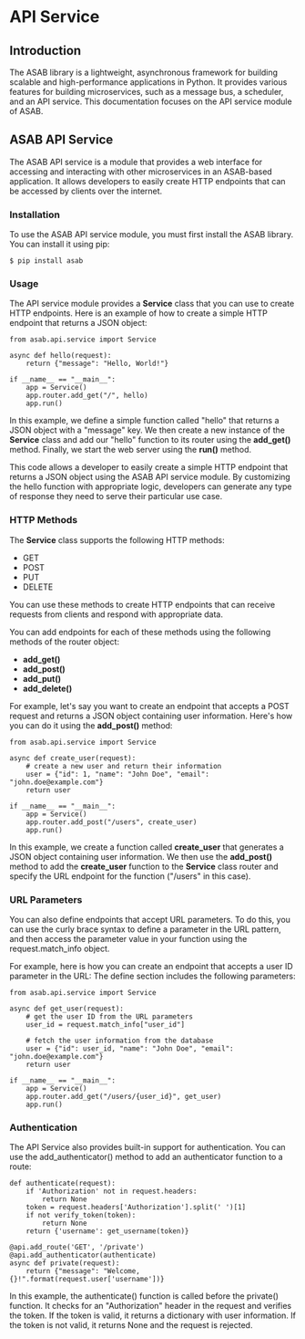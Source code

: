 # API Service

## Introduction
The ASAB library is a lightweight, asynchronous framework for building scalable and high-performance applications in Python. It provides various features for building microservices, such as a message bus, a scheduler, and an API service. This documentation focuses on the API service module of ASAB.

## ASAB API Service
The ASAB API service is a module that provides a web interface for accessing and interacting with other microservices in an ASAB-based application. It allows developers to easily create HTTP endpoints that can be accessed by clients over the internet.

### Installation
To use the ASAB API service module, you must first install the ASAB library. You can install it using pip:

```
$ pip install asab
```

### Usage

The API service module provides a **Service** class that you can use to create HTTP endpoints. Here is an example of how to create a simple HTTP endpoint that returns a JSON object:

```
from asab.api.service import Service

async def hello(request):
    return {"message": "Hello, World!"}

if __name__ == "__main__":
    app = Service()
    app.router.add_get("/", hello)
    app.run()
```
In this example, we define a simple function called "hello" that returns a JSON object with a "message" key. We then create a new instance of the **Service** class and add our "hello" function to its router using the **add_get()** method. Finally, we start the web server using the **run()** method.

This code allows a developer to easily create a simple HTTP endpoint that returns a JSON object using the ASAB API service module. By customizing the hello function with appropriate logic, developers can generate any type of response they need to serve their particular use case.

### HTTP Methods

The **Service** class supports the following HTTP methods:

- GET
- POST
- PUT
- DELETE

You can use these methods to create HTTP endpoints that can receive requests from clients and respond with appropriate data.

You can add endpoints for each of these methods using the following methods of the router object:

- **add_get()**
- **add_post()**
- **add_put()**
- **add_delete()**

For example, let's say you want to create an endpoint that accepts a POST request and returns a JSON object containing user information. Here's how you can do it using the **add_post()** method:

```
from asab.api.service import Service

async def create_user(request):
    # create a new user and return their information
    user = {"id": 1, "name": "John Doe", "email": "john.doe@example.com"}
    return user

if __name__ == "__main__":
    app = Service()
    app.router.add_post("/users", create_user)
    app.run()
```

In this example, we create a function called **create_user** that generates a JSON object containing user information. We then use the **add_post()** method to add the **create_user** function to the **Service** class router and specify the URL endpoint for the function ("/users" in this case).

### URL Parameters

You can also define endpoints that accept URL parameters. To do this, you can use the curly brace syntax to define a parameter in the URL pattern, and then access the parameter value in your function using the request.match_info object.

For example, here is how you can create an endpoint that accepts a user ID parameter in the URL:
The define section includes the following parameters:

```
from asab.api.service import Service

async def get_user(request):
    # get the user ID from the URL parameters
    user_id = request.match_info["user_id"]
    
    # fetch the user information from the database
    user = {"id": user_id, "name": "John Doe", "email": "john.doe@example.com"}
    return user

if __name__ == "__main__":
    app = Service()
    app.router.add_get("/users/{user_id}", get_user)
    app.run()
```

### Authentication

The API Service also provides built-in support for authentication. You can use the add_authenticator() method to add an authenticator function to a route:

```
def authenticate(request):
    if 'Authorization' not in request.headers:
        return None
    token = request.headers['Authorization'].split(' ')[1]
    if not verify_token(token):
        return None
    return {'username': get_username(token)}

@api.add_route('GET', '/private')
@api.add_authenticator(authenticate)
async def private(request):
    return {"message": "Welcome, {}!".format(request.user['username'])}
```

In this example, the authenticate() function is called before the private() function. It checks for an "Authorization" header in the request and verifies the token. If the token is valid, it returns a dictionary with user information. If the token is not valid, it returns None and the request is rejected.

